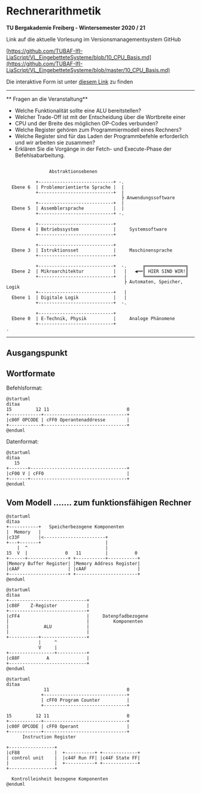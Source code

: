<!--

author:   Sebastian Zug & André Dietrich & Fabian Bär
email:    sebastian.zug@informatik.tu-freiberg.de & andre.dietrich@informatik.tu-freiberg.de & fabian.baer@student.tu-freiberg.de
version:  0.0.2
language: de
narrator: Deutsch Female

import:  https://raw.githubusercontent.com/liascript-templates/plantUML/master/README.md

mark: <span style="background-color: @0;
                                  display: flex;
                                  width: calc(100% + 32px);
                                  margin: -16px;
                                  padding: 6px 16px 6px 16px;
                                  ">@1</span>
red:  @mark(#FF888888,@0)
blue: @mark(lightblue,@0)
gray: @mark(gray,@0)
-->

# Rechnerarithmetik

**TU Bergakademie Freiberg - Wintersemester 2020 / 21**

Link auf die aktuelle Vorlesung im Versionsmanagementsystem GitHub

[https://github.com/TUBAF-IfI-LiaScript/VL_EingebetteteSysteme/blob/10_CPU_Basis.md](https://github.com/TUBAF-IfI-LiaScript/VL_EingebetteteSysteme/blob/master/10_CPU_Basis.md)

Die interaktive Form ist unter [diesem Link](https://liascript.github.io/course/?https://raw.githubusercontent.com/TUBAF-IfI-LiaScript/VL_EingebetteteSysteme/master/10_CPU_Basis.md#1) zu finden


---------------------------------------------------------------------

** Fragen an die Veranstaltung**

+ Welche Funktionalität sollte eine ALU bereitstellen?
+ Welcher Trade-Off ist mit der Entscheidung über die Wortbreite einer
+ CPU und der Breite des möglichen OP-Codes verbunden?
+ Welche Register gehören zum Programmiermodell eines Rechners?
+ Welche Register sind für das Laden der Programmbefehle erforderlich und wir arbeiten sie zusammen?
+ Erklären Sie die Vorgänge in der Fetch- und Execute-Phase der Befehlsabarbeitung.

<!--
style="width: 80%; min-width: 420px; max-width: 720px;"
-->
```ascii

                Abstraktionsebenen

           +----------------------------+ -.
  Ebene 6  | Problemorientierte Sprache |  |
           +----------------------------+  |
                                           ⎬ Anwendungssoftware
           +----------------------------+  |
  Ebene 5  | Assemblersprache           |  |
           +----------------------------+ -.

           +----------------------------+
  Ebene 4  | Betriebssystem             |     Systemsoftware
           +----------------------------+

           +----------------------------+
  Ebene 3  | Istruktionsset             |     Maschinensprache
           +----------------------------+

           +----------------------------+  -.      ╔═══════════════╗
  Ebene 2  | Mikroarchitektur           |   |   ◀══║ HIER SIND WIR!║
           +----------------------------+   |      ╚═══════════════╝
                                            ⎬ Automaten, Speicher, Logik
           +----------------------------+   |
  Ebene 1  | Digitale Logik             |   |
           +----------------------------+  -.

           +----------------------------+
  Ebene 0  | E-Technik, Physik          |     Analoge Phänomene
           +----------------------------+                                      .
```

---------------------------------------------------------------------

## Ausgangspunkt

## Wortformate

Befehlsformat:

```text @plantUML
@startuml
ditaa
15         12 11                             0
+------------+-------------------------------+
|c00F OPCODE | cFF0 Operantenaddresse        |
+------------+-------------------------------+
@enduml
```

Datenformat:

```text @plantUML
@startuml
ditaa
   15
+-------+------------------------------------+
|cF00 V | cFF0                               |
+-------+------------------------------------+
@enduml
```

## Vom Modell ....... zum funktionsfähigen Rechner

```text @plantUML
@startuml
ditaa
+-----------+   Speicherbezogene Komponenten
|  Memory   |
|c33F       |<-----------------------+
+---+-------+                        |
    |  ^                             |
15  V  |              0   11         |          0
+------+---------------+ +-----------+-----------+
|Memory Buffer Register| |Memory Address Register|
|cAAF                  | |cAAF                   |
+----------------------+ +-----------------------+
@enduml
```

```text @plantUML
@startuml
ditaa
+-----------------------------+
|c88F    Z-Register           |
+-----------------------------+
|cFF4                         |     Datenpfadbezogene
|                             |         Komponenten
|             ALU             |
|                             |
+-----------+-----------------+
            |     ^
            V     |
+-----------------+-----------+
|c88F          A              |
+-----------------------------+
@enduml
```

```text @plantUML
@startuml
ditaa
              11                             0
             +-------------------------------+
             | cFF0 Program Counter          |
             +-------------------------------+

15         12 11                             0
+------------+-------------------------------+
|c00F OPCODE | cFF0 Operant                  |
+------------+-------------------------------+
      Instruction Register

+-----------------+
|cF88             |  +-----------+ +-------------+
| control unit    |  |c44F Run FF| |c44F State FF|
|                 |  +-----------+ +-------------+
+-----------------+

  Kontrolleinheit bezogene Komponenten
@enduml
```
